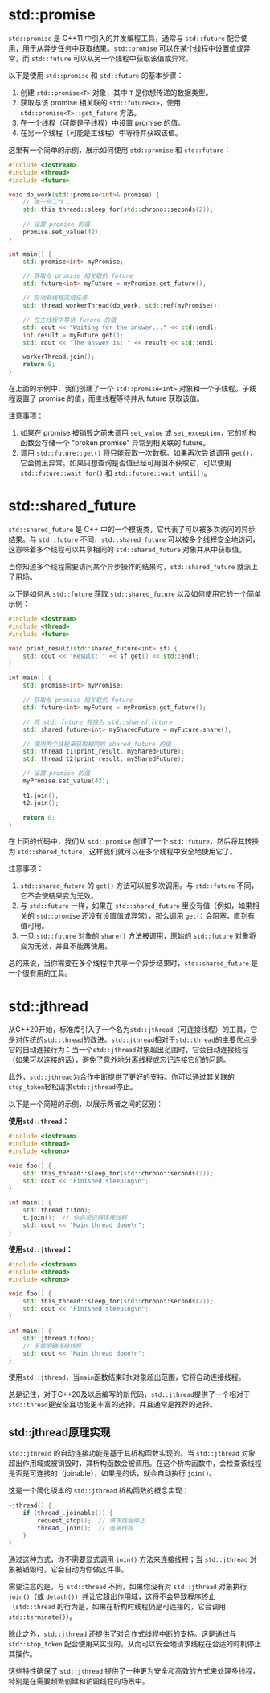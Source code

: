 # std::promise
`std::promise` 是 C++11 中引入的并发编程工具，通常与 `std::future` 配合使用，用于从异步任务中获取结果。`std::promise` 可以在某个线程中设置值或异常，而 `std::future` 可以从另一个线程中获取该值或异常。

以下是使用 `std::promise` 和 `std::future` 的基本步骤：

1. 创建 `std::promise<T>` 对象，其中 `T` 是你想传递的数据类型。
2. 获取与该 promise 相关联的 `std::future<T>`，使用 `std::promise<T>::get_future` 方法。
3. 在一个线程（可能是子线程）中设置 promise 的值。
4. 在另一个线程（可能是主线程）中等待并获取该值。

这里有一个简单的示例，展示如何使用 `std::promise` 和 `std::future`：

```cpp
#include <iostream>
#include <thread>
#include <future>

void do_work(std::promise<int>& promise) {
    // 做一些工作 ...
    std::this_thread::sleep_for(std::chrono::seconds(2));
    
    // 设置 promise 的值
    promise.set_value(42);
}

int main() {
    std::promise<int> myPromise;

    // 获取与 promise 相关联的 future
    std::future<int> myFuture = myPromise.get_future();

    // 启动新线程完成任务
    std::thread workerThread(do_work, std::ref(myPromise));

    // 在主线程中等待 future 的值
    std::cout << "Waiting for the answer..." << std::endl;
    int result = myFuture.get();
    std::cout << "The answer is: " << result << std::endl;

    workerThread.join();
    return 0;
}
```

在上面的示例中，我们创建了一个 `std::promise<int>` 对象和一个子线程。子线程设置了 promise 的值，而主线程等待并从 future 获取该值。

注意事项：

1. 如果在 promise 被销毁之前未调用 `set_value` 或 `set_exception`，它的析构函数会存储一个 "broken promise" 异常到相关联的 future。
2. 调用 `std::future::get()` 将只能获取一次数据。如果再次尝试调用 `get()`，它会抛出异常。如果只想查询是否值已经可用但不获取它，可以使用 `std::future::wait_for()` 和 `std::future::wait_until()`。


# std::shared_future
`std::shared_future` 是 C++ 中的一个模板类，它代表了可以被多次访问的异步结果。与 `std::future` 不同，`std::shared_future` 可以被多个线程安全地访问，这意味着多个线程可以共享相同的 `std::shared_future` 对象并从中获取值。

当你知道多个线程需要访问某个异步操作的结果时，`std::shared_future` 就派上了用场。

以下是如何从 `std::future` 获取 `std::shared_future` 以及如何使用它的一个简单示例：

```cpp
#include <iostream>
#include <thread>
#include <future>

void print_result(std::shared_future<int> sf) {
    std::cout << "Result: " << sf.get() << std::endl;
}

int main() {
    std::promise<int> myPromise;

    // 获取与 promise 相关联的 future
    std::future<int> myFuture = myPromise.get_future();

    // 将 std::future 转换为 std::shared_future
    std::shared_future<int> mySharedFuture = myFuture.share();

    // 使用两个线程来获取相同的 shared_future 的值
    std::thread t1(print_result, mySharedFuture);
    std::thread t2(print_result, mySharedFuture);

    // 设置 promise 的值
    myPromise.set_value(42);

    t1.join();
    t2.join();

    return 0;
}
```

在上面的代码中，我们从 `std::promise` 创建了一个 `std::future`，然后将其转换为 `std::shared_future`，这样我们就可以在多个线程中安全地使用它了。

注意事项：

1. `std::shared_future` 的 `get()` 方法可以被多次调用。与 `std::future` 不同，它不会使结果变为无效。
2. 与 `std::future` 一样，如果在 `std::shared_future` 里没有值（例如，如果相关的 `std::promise` 还没有设置值或异常），那么调用 `get()` 会阻塞，直到有值可用。
3. 一旦 `std::future` 对象的 `share()` 方法被调用，原始的 `std::future` 对象将变为无效，并且不能再使用。

总的来说，当你需要在多个线程中共享一个异步结果时，`std::shared_future` 是一个很有用的工具。

# std::jthread

从C++20开始，标准库引入了一个名为`std::jthread`（可连接线程）的工具，它是对传统的`std::thread`的改进。`std::jthread`相对于`std::thread`的主要优点是它的自动连接行为：当一个`std::jthread`对象超出范围时，它会自动连接线程（如果可以连接的话），避免了意外地分离线程或忘记连接它们的问题。

此外，`std::jthread`为合作中断提供了更好的支持。你可以通过其关联的`stop_token`轻松请求`std::jthread`停止。

以下是一个简短的示例，以展示两者之间的区别：

**使用`std::thread`：**

```cpp
#include <iostream>
#include <thread>
#include <chrono>

void foo() {
    std::this_thread::sleep_for(std::chrono::seconds(2));
    std::cout << "Finished sleeping\n";
}

int main() {
    std::thread t(foo);
    t.join();  // 你必须记得连接线程
    std::cout << "Main thread done\n";
}
```

**使用`std::jthread`：**

```cpp
#include <iostream>
#include <thread>
#include <chrono>

void foo() {
    std::this_thread::sleep_for(std::chrono::seconds(2));
    std::cout << "Finished sleeping\n";
}

int main() {
    std::jthread t(foo);
    // 无需明确连接线程
    std::cout << "Main thread done\n";
}
```

使用`std::jthread`，当`main`函数结束时`t`对象超出范围，它将自动连接线程。

总是记住，对于C++20及以后编写的新代码，`std::jthread`提供了一个相对于`std::thread`更安全且功能更丰富的选择，并且通常是推荐的选择。

## std::jthread原理实现

`std::jthread` 的自动连接功能是基于其析构函数实现的。当 `std::jthread` 对象超出作用域或被销毁时，其析构函数会被调用。在这个析构函数中，会检查该线程是否是可连接的（joinable），如果是的话，就会自动执行 `join()`。

这是一个简化版本的 `std::jthread` 析构函数的概念实现：
```cpp
~jthread() {
    if (thread_.joinable()) {
        request_stop();  // 请求线程停止
        thread_.join();  // 连接线程
    }
}
```

通过这种方式，你不需要显式调用 `join()` 方法来连接线程；当 `std::jthread` 对象被销毁时，它会自动为你做这件事。

需要注意的是，与 `std::thread` 不同，如果你没有对 `std::jthread` 对象执行 `join()`（或 `detach()`）并让它超出作用域，这将不会导致程序终止（`std::thread` 的行为是，如果在析构时线程仍是可连接的，它会调用 `std::terminate()`）。

除此之外，`std::jthread` 还提供了对合作式线程中断的支持。这是通过与 `std::stop_token` 配合使用来实现的，从而可以安全地请求线程在合适的时机停止其操作。

这些特性确保了 `std::jthread` 提供了一种更为安全和高效的方式来处理多线程，特别是在需要频繁创建和销毁线程的场景中。